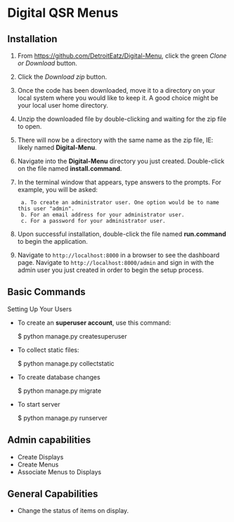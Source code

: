 Digital QSR Menus
=====

Installation
------------
1. From https://github.com/DetroitEatz/Digital-Menu, click the green _*Clone or Download*_ button. 
2. Click the _*Download zip*_ button.
3. Once the code has been downloaded, move it to a directory on your local system where you would like to keep it. A good choice might be your local user home directory. 
4. Unzip the downloaded file by double-clicking and waiting for the zip file to open.
5. There will now be a directory with the same name as the zip file, IE: likely named **Digital-Menu**.
6. Navigate into the **Digital-Menu** directory you just created. Double-click on the file named **install.command**.
7. In the terminal window that appears, type answers to the prompts. For example, you will be asked:

		a. To create an administrator user. One option would be to name this user "admin". 
		b. For an email address for your administrator user.
		c. For a password for your administrator user.
8. Upon successful installation, double-click the file named **run.command** to begin the application.
9. Navigate to `http://localhost:8000` in a browser to see the dashboard page. Navigate to `http://localhost:8000/admin` and sign in with the admin user you just created in order to begin the setup process. 



Basic Commands
--------------

Setting Up Your Users

* To create an **superuser account**, use this command:

    $ python manage.py createsuperuser
    
* To collect static files:

    $ python manage.py collectstatic
    
* To create database changes

    $ python manage.py migrate
    
* To start server

    $ python manage.py runserver
    
Admin capabilities
------------------

* Create Displays
* Create Menus
* Associate Menus to Displays

General Capabilities
--------------------
* Change the status of items on display. 



